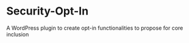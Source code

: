 # Security-Opt-In
A WordPress plugin to create opt-in functionalities to propose for core inclusion
